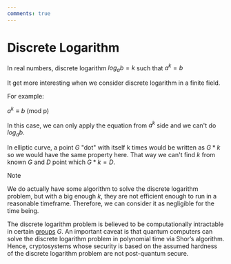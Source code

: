 ```yaml
---
comments: true
---
```


# Discrete Logarithm

In real numbers, discrete logarithm $log_ab = k$ such that $a^k = b$

It get more interesting when we consider discrete logarithm in a finite field.

For example:

$a^k \equiv b$ (mod p)

In this case, we can only apply the equation from $a^k$ side and we can't do $log_ab$.

In elliptic curve, a point $G$ "dot" with itself k times would be written as $G * k$ so we would have the same property here. That way
we can't find $k$ from known $G$ and $D$ point which $G * k = D$.

> [!NOTE]
> We do actually have some algorithm to solve the discrete logarithm problem, but with a big enough $k$, they are not efficient
> enough to run in a reasonable timeframe. Therefore, we can consider it as negligible for the time being.

The discrete logarithm problem is believed to be computationally intractable in certain [groups](group.md) $G$. An important caveat is
that quantum computers can solve the discrete logarithm problem in polynomial time via Shor’s algorithm. Hence, cryptosystems whose
security is based on the assumed hardness of the discrete logarithm problem are not post-quantum secure.
